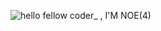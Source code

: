 ![hello fellow coder_ , I'M NOE(4)](https://user-images.githubusercontent.com/27690774/113497908-7d411580-94de-11eb-8cac-78fc8edd248c.gif)


<!--
### Hey there fellow `<coder/>` <img src="https://media.giphy.com/media/hvRJCLFzcasrR4ia7z/giphy.gif" width="25px">
**nbassagoda/nbassagoda** is a ✨ _special_ ✨ repository because its `README.md` (this file) appears on your GitHub profile.

Here are some ideas to get you started:

- 🔭 I’m currently working on ...
- 🌱 I’m currently learning ...
- 👯 I’m looking to collaborate on ...
- 🤔 I’m looking for help with ...
- 💬 Ask me about ...
- 📫 How to reach me: ...
- 😄 Pronouns: ...
- ⚡ Fun fact: ...
-->
